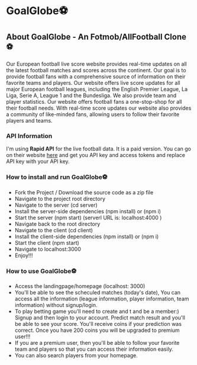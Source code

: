 # GoalGlobe⚽

## About GoalGlobe - An Fotmob/AllFootball Clone⚽

Our European football live score website provides real-time updates on all the latest football matches and scores across the continent. Our goal is to provide football fans with a comprehensive source of information on their favorite teams and players. Our website offers live score updates for all major European football leagues, including the English Premier League, La Liga, Serie A, League 1 and the Bundesliga. We also provide team and player statistics.
Our website offers football fans a one-stop-shop for all their football needs. With real-time score updates our website also provides a community of like-minded fans, allowing users to follow their favorite players and teams.

### API Information

I'm using **Rapid API** for the live football data. It is a paid version. You can go on their website [here](https://rapidapi.com/api-sports/api/api-football) and get you API key and access tokens and replace API key with your API key.

### How to install and run GoalGlobe⚽

- Fork the Project / Download the source code as a zip file
- Navigate to the project root directory
- Navigate to the server (cd server)
- Install the server-side dependencies (npm install) or (npm i)
- Start the server (npm start) (serverl URL is: localhost:4000 )
- Navigate back to the root directory
- Navigate to the client (cd client)
- Install the client-side dependencies (npm install) or (npm i)
- Start the client (npm start)
- Navigate to localhost:3000
- Enjoy!!!

### How to use GoalGlobe⚽

- Access the landingpage/homepage (localhost: 3000)
- You'll be able to see the scheculed matches (today's date), You can access all the information (league information, player information, team information) without signup/login. 
- To play betting game you'll need to create and 
t and be a member:) Signup and then login to your account. Predict match result and you'll be able to see your score. You'll receive coins if your prediction was correct. Once you have 200 coins you will be upgraded to premium user!!!
- If you are a premium user, then you'll be able to follow your favorite team and players so that you can access their information easily.
- You can also search players from your homepage.





